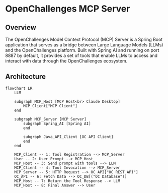# OpenChallenges MCP Server

## Overview

The OpenChallenges Model Context Protocol (MCP) Server is a Spring Boot application that serves as a bridge between Large Language Models (LLMs) and the OpenChallenges platform. Built with Spring AI and running on port 8887 by default, it provides a set of tools that enable LLMs to access and interact with data through the OpenChallenges ecosystem.

## Architecture

```mermaid
flowchart LR
    LLM

    subgraph MCP_Host [MCP Host<br> Claude Desktop]
        MCP_Client["MCP Client"]
    end

    subgraph MCP_Server [MCP Server]
        subgraph Spring_AI [Spring AI]
        end

        subgraph Java_API_Client [OC API Client]
        end
    end

    MCP_Client -- 1: Tool Registration --> MCP_Server
    User -- 2: User Prompt --> MCP_Host
    MCP_Host -- 3: Send prompt with tools --> LLM
    MCP_Client -- 4: Tool Invocation --> MCP_Server
    MCP_Server -- 5: HTTP Request --> OC_API["OC REST API"]
    OC_API -- 6: Fetch Data --> OC_DB[("OC Database")]
    MCP_Host -- 7: Return the Tool Response --> LLM
    MCP_Host -- 8: Final Answer --> User
```
